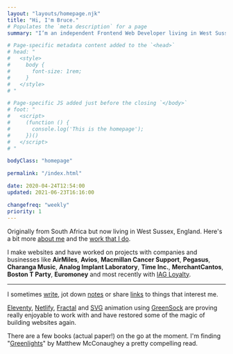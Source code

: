 ```yaml
---
layout: "layouts/homepage.njk"
title: "Hi, I'm Bruce."
# Populates the `meta description` for a page
summary: "I’m an independent Frontend Web Developer living in West Sussex, England and have been helping companies and businesses build & enhance their websites for a number of years."

# Page-specific metadata content added to the `<head>`
# head: "
#   <style>
#     body {
#       font-size: 1rem;
#     }
#   </style>
# "

# Page-specific JS added just before the closing `</body>`
# foot: "
#   <script>
#     (function () {
#       console.log('This is the homepage');
#     })()
#   </script>
# "

bodyClass: "homepage"

permalink: "/index.html"

date: 2020-04-24T12:54:00
updated: 2021-06-23T16:16:00

changefreq: "weekly"
priority: 1
---
```


Originally from South Africa but now living in West Sussex, England. Here's a bit more [about me](/about) and the [work that I do](/work).

I make websites and have worked on projects with companies and businesses like **AirMiles**, **Avios**, **Macmillan Cancer Support**, **Pegasus**, **Charanga Music**, **Analog Implant Laboratory**, **Time Inc.**, **MerchantCantos**, **Boston T Party**, **Euromoney** and most recently with [IAG Loyalty](https://iagloyalty.com/).

***

I sometimes [write](/writing), jot down [notes](/notes) or share [links](/links) to things that interest me.

[Eleventy](https://www.11ty.io/), [Netlify](https://www.netlify.com/), [Fractal](https://fractal.build/) and [SVG](https://developer.mozilla.org/en-US/docs/Web/SVG) animation using [GreenSock](https://greensock.com/) are proving really enjoyable to work with and have restored some of the magic of building websites again.

There are a few books (actual paper!) on the go at the moment. I'm finding "[Greenlights](https://greenlights.com/)" by Matthew McConaughey a pretty compelling read.
